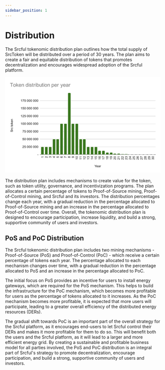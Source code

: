 ```yaml
---
sidebar_position: 1
---
```


# Distribution

The Srcful tokenomic distribution plan outlines how the total supply of SrcToken will be distributed over a period of 30 years. The plan aims to create a fair and equitable distribution of tokens that promotes decentralization and encourages widespread adoption of the Srcful platform.

![](./img/distribution.svg)

The distribution plan includes mechanisms to create value for the token, such as token utility, governance, and incentivization programs. The plan allocates a certain percentage of tokens to Proof-of-Source mining, Proof-of-Control mining, and Srcful and its investors. The distribution percentages change each year, with a gradual reduction in the percentage allocated to Proof-of-Source mining and an increase in the percentage allocated to Proof-of-Control over time. Overall, the tokenomic distribution plan is designed to encourage participation, increase liquidity, and build a strong, supportive community of users and investors.

## PoS and PoC Distribution

The Srcful tokenomic distribution plan includes two mining mechanisms - Proof-of-Source (PoS) and Proof-of-Control (PoC) - which receive a certain percentage of tokens each year. The percentage allocated to each mechanism changes over time, with a gradual reduction in the percentage allocated to PoS and an increase in the percentage allocated to PoC.

The initial focus on PoS provides an incentive for users to install energy gateways, which are required for the PoS mechanism. This helps to build the infrastructure for the PoC mechanism, which becomes more profitable for users as the percentage of tokens allocated to it increases. As the PoC mechanism becomes more profitable, it is expected that more users will participate, leading to a greater overall efficiency of the distributed energy resources (DERs). 

The gradual shift towards PoC is an important part of the overall strategy for the Srcful platform, as it encourages end-users to let Srcful control their DERs and makes it more profitable for them to do so. This will benefit both the users and the Srcful platform, as it will lead to a larger and more efficient energy grid. By creating a sustainable and profitable business model for all parties involved, the PoS and PoC distribution is an integral part of Srcful's strategy to promote decentralization, encourage participation, and build a strong, supportive community of users and investors.
